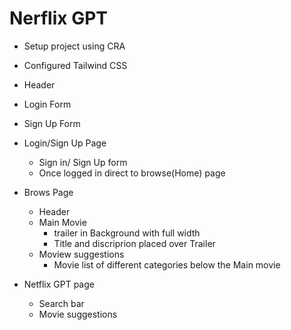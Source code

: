 #  Nerflix GPT

- Setup project using CRA
- Configured Tailwind CSS
- Header
- Login Form
- Sign Up Form

- Login/Sign Up Page
    - Sign in/ Sign Up form
    - Once logged in direct to browse(Home) page


- Brows Page
    - Header
    - Main Movie
        - trailer in Background with full width
        - Title and discriprion placed over Trailer
    - Moview suggestions
        - Movie list of different categories below the Main movie

- Netflix GPT page
    - Search bar
    - Movie suggestions
